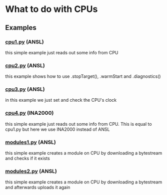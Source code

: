 # What to do with CPUs

## Examples

### [cpu1.py](https://github.com/hilch/Pvi.py/tree/main/examples/cpu1.py) (ANSL)

this simple example just reads out some info from CPU

### [cpu2.py](https://github.com/hilch/Pvi.py/tree/main/examples/cpu2.py) (ANSL)

this example shows how to use .stopTarget(), .warmStart and .diagnostics()

### [cpu3.py](https://github.com/hilch/Pvi.py/tree/main/examples/cpu3.py) (ANSL)

in this example we just set and check the CPU's clock

### [cpu4.py](https://github.com/hilch/Pvi.py/tree/main/examples/cpu4.py) (INA2000)

this simple example just reads out some info from CPU.
This is equal to cpu1.py but here we use INA2000 instead of ANSL

### [modules1.py](https://github.com/hilch/Pvi.py/tree/main/examples/modules1.py) (ANSL)

this simple example creates a module on CPU by downloading a bytestream and checks if it exists

### [modules2.py](https://github.com/hilch/Pvi.py/tree/main/examples/modules2.py) (ANSL)

this simple example creates a module on CPU by downloading a bytestream and afterwards uploads it again
